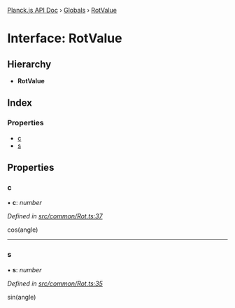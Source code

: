 [Planck.js API Doc](../README.md) › [Globals](../globals.md) › [RotValue](rotvalue.md)

# Interface: RotValue

## Hierarchy

* **RotValue**

## Index

### Properties

* [c](rotvalue.md#c)
* [s](rotvalue.md#s)

## Properties

###  c

• **c**: *number*

*Defined in [src/common/Rot.ts:37](https://github.com/shakiba/planck.js/blob/ae24904/src/common/Rot.ts#L37)*

cos(angle)

___

###  s

• **s**: *number*

*Defined in [src/common/Rot.ts:35](https://github.com/shakiba/planck.js/blob/ae24904/src/common/Rot.ts#L35)*

sin(angle)
